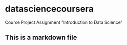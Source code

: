 # datasciencecoursera
Course Project Assignment "Introduction to Data Science"
## This is a markdown file
